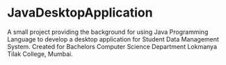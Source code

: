 # JavaDesktopApplication
A small project providing the background for using Java Programming Language to develop a desktop application for Student Data Management System.
Created for Bachelors Computer Science Department Lokmanya Tilak College, Mumbai.
